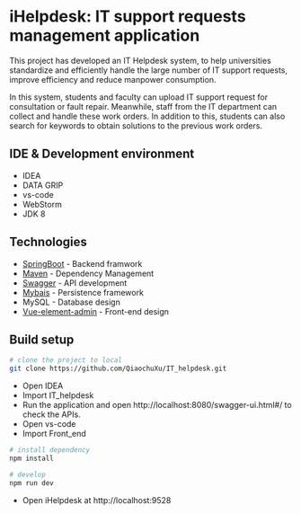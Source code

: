 # iHelpdesk: IT support requests management application

This project has developed an IT Helpdesk system, to help universities standardize and efficiently handle the large number of IT support requests, improve efficiency and reduce manpower consumption. 

In this system, students and faculty can upload IT support request for consultation or fault repair. Meanwhile, staff from the IT department can collect and handle these work orders. In addition to this, students can also search for keywords to obtain solutions to the previous work orders.

## IDE & Development environment
* IDEA
* DATA GRIP
* vs-code
* WebStorm
* JDK 8

## Technologies
* [SpringBoot](https://spring.io/projects/spring-boot) - Backend framwork
* [Maven](https://maven.apache.org/) - Dependency Management
* [Swagger](https://swagger.io/) - API development  
* [Mybais](https://mybatis.org/mybatis-3/zh/index.html) - Persistence framework
* MySQL - Database design
* [Vue-element-admin](https://panjiachen.github.io/vue-element-admin-site/guide/) - Front-end design

## Build setup
```bash
# clone the project to local
git clone https://github.com/QiaochuXu/IT_helpdesk.git
```
* Open IDEA
* Import IT_helpdesk
* Run the application and open http://localhost:8080/swagger-ui.html#/ to check the APIs.
* Open vs-code
* Import Front_end
```bash
# install dependency
npm install

# develop
npm run dev
```
* Open iHelpdesk at http://localhost:9528


